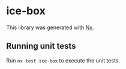 # ice-box

This library was generated with [Nx](https://nx.dev).

## Running unit tests

Run `nx test ice-box` to execute the unit tests.
